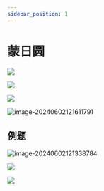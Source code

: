 ```yaml
---
sidebar_position: 1
---
```




#  蒙日圆

![](https://raw.bgithub.xyz/amedesuu/img-2/main/img/202406021211057.png)

![](https://raw.bgithub.xyz/amedesuu/img-2/main/img/202406021211913.png)

![](https://raw.bgithub.xyz/amedesuu/img-2/main/img/202406021212730.png)

![image-20240602121611791](https://raw.bgithub.xyz/amedesuu/img-2/main/img/202406021216840.png)

## 例题

![image-20240602121338784](https://raw.bgithub.xyz/amedesuu/img-2/main/img/202406021216150.png)

![](https://raw.bgithub.xyz/amedesuu/img-2/main/img/202406021213840.png)

![](https://raw.bgithub.xyz/amedesuu/img-2/main/img/202406021219461.jpg)
